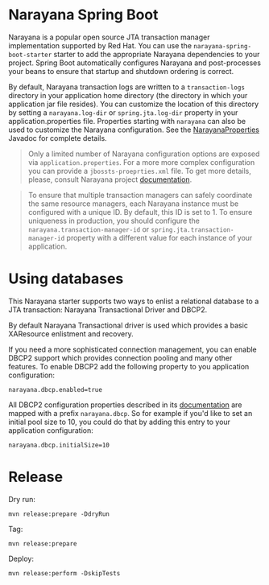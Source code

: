 # Narayana Spring Boot

Narayana is a popular open source JTA transaction manager implementation supported by Red Hat.
You can use the `narayana-spring-boot-starter` starter to add the appropriate Narayana dependencies to your project.
Spring Boot automatically configures Narayana and post-processes your beans to ensure that startup and shutdown ordering
is correct.

By default, Narayana transaction logs are written to a `transaction-logs` directory in your application home directory
(the directory in which your application jar file resides). You can customize the location of this directory by setting
a `narayana.log-dir` or `spring.jta.log-dir` property in your application.properties file. Properties starting with
`narayana` can also be used to customize the Narayana configuration. See the
[NarayanaProperties](narayana-spring-boot-core/src/main/java/me/snowdrop/boot/narayana/core/properties/NarayanaProperties.java)
Javadoc for complete details.

> Only a limited number of Narayana configuration options are exposed via `application.properties`. For a more
more complex configuration you can provide a `jbossts-proeprties.xml` file. To get more details, please, consult
Narayana project [documentation](http://narayana.io/docs/project/index.html).

> To ensure that multiple transaction managers can safely coordinate the same resource managers, each Narayana instance
must be configured with a unique ID. By default, this ID is set to 1. To ensure uniqueness in production, you should
configure the `narayana.transaction-manager-id` or `spring.jta.transaction-manager-id` property with a different value
for each instance of your application.

# Using databases

This Narayana starter supports two ways to enlist a relational database to a JTA transaction: Narayana Transactional
Driver and DBCP2.

By default Narayana Transactional driver is used which provides a basic XAResource enlistment and recovery.

If you need a more sophisticated connection management, you can enable DBCP2 support which provides connection pooling
and many other features. To enable DBCP2 add the following property to you application configuration:
```
narayana.dbcp.enabled=true
```
All DBCP2 configuration properties described in its
[documentation](https://commons.apache.org/proper/commons-dbcp/configuration.html) are mapped with a prefix
`narayana.dbcp`. So for example if you'd like to set an initial pool size to 10, you could do that by adding this entry
to your application configuration:
```
narayana.dbcp.initialSize=10
```  

# Release

Dry run:
```
mvn release:prepare -DdryRun
```

Tag:
```
mvn release:prepare
```

Deploy:
```
mvn release:perform -DskipTests
```